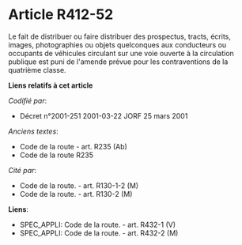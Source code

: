 # Article R412-52

Le fait de distribuer ou faire distribuer des prospectus, tracts, écrits, images, photographies ou objets quelconques aux
conducteurs ou occupants de véhicules circulant sur une voie ouverte à la circulation publique est puni de l'amende prévue
pour les contraventions de la quatrième classe.

**Liens relatifs à cet article**

_Codifié par_:

  - Décret n°2001-251 2001-03-22 JORF 25 mars 2001

_Anciens textes_:

  - Code de la route - art. R235 (Ab)
  - Code de la route R235

_Cité par_:

  - Code de la route. - art. R130-1-2 (M)
  - Code de la route. - art. R130-2 (M)

**Liens**:

  - SPEC_APPLI: Code de la route. - art. R432-1 (V)
  - SPEC_APPLI: Code de la route. - art. R432-2 (M)
